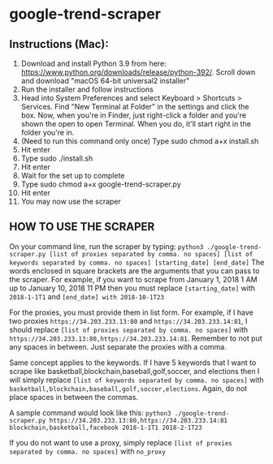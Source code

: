 # google-trend-scraper

## Instructions (Mac):
1. Download and install Python 3.9 from here: https://www.python.org/downloads/release/python-392/. Scroll down and download "macOS 64-bit universal2 installer"
2. Run the installer and follow instructions
3. Head into System Preferences and select Keyboard > Shortcuts > Services. Find "New Terminal at Folder" in the settings and click the box. Now, when you're in Finder, just right-click a folder and you're shown the open to open Terminal. When you do, it'll start right in the folder you're in.
4. (Need to run this command only once) Type sudo chmod a+x install.sh
5. Hit enter
6. Type sudo ./install.sh
7. Hit enter
8. Wait for the set up to complete
9. Type sudo chmod a+x google-trend-scraper.py
10. Hit enter
11. You may now use the scraper

## HOW TO USE THE SCRAPER
On your command line, run the scraper by typing: 
`python3 ./google-trend-scraper.py [list of proxies separated by comma. no spaces] [list of keywords separated by comma. no spaces] [starting_date] [end_date]`
The words enclosed in square brackets are the arguments that you can pass to the scraper. For example, if you want to scrape from January 1, 2018 1 AM up to January 10, 2018 11 PM then you must replace `[starting_date]` with `2018-1-1T1` and `[end_date] with 2018-10-1T23`

For the proxies, you must provide them in list form. For example, if I have two proxies `https://34.203.233.13:80` and `https://34.203.233.14:81`, I should replace `[list of proxies separated by comma. no spaces]` with `https://34.203.233.13:80,https://34.203.233.14:81`. Remember to not put any spaces in between. Just separate the proxies with a comma.

Same concept applies to the keywords. If I have 5 keywords that I want to scrape like basketball,blockchain,baseball,golf,soccer, and elections then I will simply replace `[list of keywords separated by comma. no spaces]` with `basketball,blockchain,baseball,golf,soccer,elections`. Again, do not place spaces in between the commas. 

A sample command would look like this:
`python3 ./google-trend-scraper.py https://34.203.233.13:80,https://34.203.233.14:81 blockchain,basketball,facebook 2018-1-1T1 2018-2-1T23`

If you do not want to use a proxy, simply replace `[list of proxies separated by comma. no spaces]` with `no_proxy`




